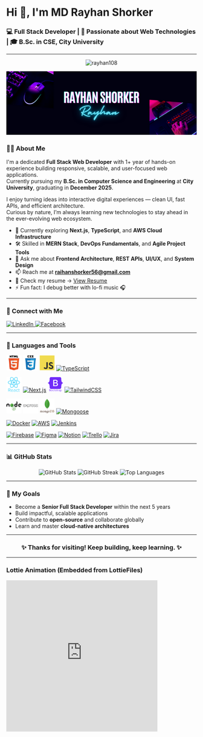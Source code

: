 # Hi 👋, I'm MD Rayhan Shorker

### 💻 Full Stack Developer | 🚀 Passionate about Web Technologies | 🎓 B.Sc. in CSE, City University

---

<p align="center">
  <img src="https://komarev.com/ghpvc/?username=rayhan108&label=Profile%20views&color=0e75b6&style=flat" alt="rayhan108" />
</p>

![Header](https://raw.githubusercontent.com/Rayhan108/Rayhan108/main/Rayhan%20Shorker.png)

### 👨‍💻 About Me

I'm a dedicated **Full Stack Web Developer** with 1+ year of hands-on experience building responsive, scalable, and user-focused web applications.  
Currently pursuing my **B.Sc. in Computer Science and Engineering** at **City University**, graduating in **December 2025**.

I enjoy turning ideas into interactive digital experiences — clean UI, fast APIs, and efficient architecture.  
Curious by nature, I’m always learning new technologies to stay ahead in the ever-evolving web ecosystem.

- 🌱 Currently exploring **Next.js**, **TypeScript**, and **AWS Cloud Infrastructure**  
- 🛠 Skilled in **MERN Stack**, **DevOps Fundamentals**, and **Agile Project Tools**  
- 💬 Ask me about **Frontend Architecture**, **REST APIs**, **UI/UX**, and **System Design**  
- 📫 Reach me at **[raihanshorker56@gmail.com](mailto:raihanshorker56@gmail.com)**  
- 📄 Check my resume → [View Resume](https://drive.google.com/file/d/1tYjFon9VDfCZEmxQUTA9LtXqgpQQUn3b/view?usp=sharing)  
- ⚡ Fun fact: I debug better with lo-fi music 🎧  

---

### 🤝 Connect with Me

<p align="left">
  <a href="https://linkedin.com/in/rayhan-shorker" target="_blank">
    <img src="https://cdn.jsdelivr.net/gh/devicons/devicon/icons/linkedin/linkedin-original.svg" alt="LinkedIn" width="40" height="40"/>
  </a>
  <a href="https://fb.com/mdrayhanshorker" target="_blank">
    <img src="https://cdn.jsdelivr.net/gh/devicons/devicon/icons/facebook/facebook-original.svg" alt="Facebook" width="40" height="40"/>
  </a>
</p>

---

### 🧰 Languages and Tools

<p align="left">
  <!-- Core Web -->
  <a href="https://www.w3.org/html/" target="_blank"><img src="https://raw.githubusercontent.com/devicons/devicon/master/icons/html5/html5-original-wordmark.svg" width="40" height="40" alt="HTML5"/></a>
  <a href="https://www.w3schools.com/css/" target="_blank"><img src="https://raw.githubusercontent.com/devicons/devicon/master/icons/css3/css3-original-wordmark.svg" width="40" height="40" alt="CSS3"/></a>
  <a href="https://developer.mozilla.org/en-US/docs/Web/JavaScript" target="_blank"><img src="https://raw.githubusercontent.com/devicons/devicon/master/icons/javascript/javascript-original.svg" width="40" height="40" alt="JavaScript"/></a>
  <a href="https://www.typescriptlang.org/" target="_blank"><img src="https://cdn.jsdelivr.net/gh/devicons/devicon/icons/typescript/typescript-original.svg" width="40" height="40" alt="TypeScript"/></a>

  <!-- Frameworks -->
  <a href="https://react.dev/" target="_blank"><img src="https://raw.githubusercontent.com/devicons/devicon/master/icons/react/react-original-wordmark.svg" width="40" height="40" alt="React"/></a>
  <a href="https://nextjs.org/" target="_blank"><img src="https://cdn.jsdelivr.net/gh/devicons/devicon/icons/nextjs/nextjs-original.svg" width="40" height="40" alt="Next.js"/></a>
  <a href="https://getbootstrap.com" target="_blank"><img src="https://raw.githubusercontent.com/devicons/devicon/master/icons/bootstrap/bootstrap-plain-wordmark.svg" width="40" height="40" alt="Bootstrap"/></a>
  <a href="https://tailwindcss.com/" target="_blank"><img src="https://www.vectorlogo.zone/logos/tailwindcss/tailwindcss-icon.svg" width="40" height="40" alt="TailwindCSS"/></a>

  <!-- Backend -->
  <a href="https://nodejs.org/" target="_blank"><img src="https://raw.githubusercontent.com/devicons/devicon/master/icons/nodejs/nodejs-original-wordmark.svg" width="40" height="40" alt="Node.js"/></a>
  <a href="https://expressjs.com/" target="_blank"><img src="https://raw.githubusercontent.com/devicons/devicon/master/icons/express/express-original-wordmark.svg" width="40" height="40" alt="Express.js"/></a>
  <a href="https://www.mongodb.com/" target="_blank"><img src="https://raw.githubusercontent.com/devicons/devicon/master/icons/mongodb/mongodb-original-wordmark.svg" width="40" height="40" alt="MongoDB"/></a>
  <a href="https://mongoosejs.com/" target="_blank"><img src="https://cdn.jsdelivr.net/gh/devicons/devicon/icons/mongoose/mongoose-original.svg" width="40" height="40" alt="Mongoose"/></a>

  <!-- DevOps / Cloud -->
  <a href="https://www.docker.com/" target="_blank"><img src="https://cdn.jsdelivr.net/gh/devicons/devicon/icons/docker/docker-original-wordmark.svg" width="40" height="40" alt="Docker"/></a>
  <a href="https://aws.amazon.com/" target="_blank"><img src="https://cdn.jsdelivr.net/gh/devicons/devicon/icons/amazonwebservices/amazonwebservices-original-wordmark.svg" width="40" height="40" alt="AWS"/></a>
  <a href="https://www.jenkins.io/" target="_blank"><img src="https://cdn.jsdelivr.net/gh/devicons/devicon/icons/jenkins/jenkins-original.svg" width="40" height="40" alt="Jenkins"/></a>

  <!-- Tools -->
  <a href="https://firebase.google.com/" target="_blank"><img src="https://www.vectorlogo.zone/logos/firebase/firebase-icon.svg" width="40" height="40" alt="Firebase"/></a>
  <a href="https://www.figma.com/" target="_blank"><img src="https://www.vectorlogo.zone/logos/figma/figma-icon.svg" width="40" height="40" alt="Figma"/></a>
  <a href="https://www.notion.so/" target="_blank"><img src="https://www.vectorlogo.zone/logos/notionhq/notionhq-icon.svg" width="40" height="40" alt="Notion"/></a>
  <a href="https://trello.com/" target="_blank"><img src="https://www.vectorlogo.zone/logos/trello/trello-icon.svg" width="40" height="40" alt="Trello"/></a>
  <a href="https://www.atlassian.com/software/jira" target="_blank"><img src="https://www.vectorlogo.zone/logos/atlassian_jira/atlassian_jira-icon.svg" width="40" height="40" alt="Jira"/></a>
</p>

---

### 📊 GitHub Stats
<p align="center">
  <img src="https://github-readme-stats.vercel.app/api?username=rayhan108&show_icons=true&theme=tokyonight" alt="GitHub Stats" />
  <img src="https://github-readme-streak-stats.herokuapp.com/?user=rayhan108&theme=tokyonight" alt="GitHub Streak" />
  <img src="https://github-readme-stats.vercel.app/api/top-langs?username=rayhan108&show_icons=true&layout=compact&theme=tokyonight" alt="Top Languages" />
</p>

---

### 🚀 My Goals
- Become a **Senior Full Stack Developer** within the next 5 years  
- Build impactful, scalable applications  
- Contribute to **open-source** and collaborate globally  
- Learn and master **cloud-native architectures**  

---

<h3 align="center">✨ Thanks for visiting! Keep building, keep learning. ✨</h3>

---

### Lottie Animation (Embedded from LottieFiles)

<iframe src="https://lottiefiles.com/embedded/lottie-animation-link" width="400" height="400" frameborder="0" allowfullscreen></iframe>
